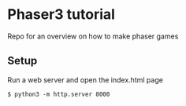 # Phaser3 tutorial
Repo for an overview on how to make phaser games

## Setup
Run a web server and open the index.html page
```
$ python3 -m http.server 8000
```